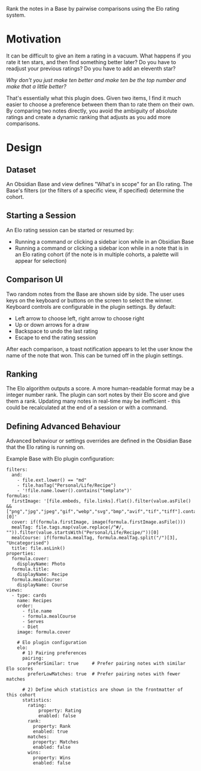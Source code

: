 Rank the notes in a Base by pairwise comparisons using the Elo rating system.
# Motivation
It can be difficult to give an item a rating in a vacuum. What happens if you rate it ten stars, and then find something better later? Do you have to readjust your previous ratings? Do you have to add an eleventh star?

*Why don't you just make ten better and make ten be the top number and make that a little better?*

That's essentially what this plugin does. Given two items, I find it much easier to choose a preference between them than to rate them on their own. By comparing two notes directly, you avoid the ambiguity of absolute ratings and create a dynamic ranking that adjusts as you add more comparisons.
# Design
## Dataset
An Obsidian Base and view defines "What's in scope" for an Elo rating. The Base's filters (or the filters of a specific view, if specified) determine the cohort.
## Starting a Session
An Elo rating session can be started or resumed by:
- Running a command or clicking a sidebar icon while in an Obsidian Base
- Running a command or clicking a sidebar icon while in a note that is in an Elo rating cohort (if the note is in multiple cohorts, a palette will appear for selection)
## Comparison UI
Two random notes from the Base are shown side by side. The user uses keys on the keyboard or buttons on the screen to select the winner. Keyboard controls are configurable in the plugin settings. By default:
- Left arrow to choose left, right arrow to choose right
- Up or down arrows for a draw
- Backspace to undo the last rating
- Escape to end the rating session

After each comparison, a toast notification appears to let the user know the name of the note that won. This can be turned off in the plugin settings.
## Ranking
The Elo algorithm outputs a score. A more human-readable format may be a integer number rank. The plugin can sort notes by their Elo score and give them a rank. Updating many notes in real-time may be inefficient - this could be recalculated at the end of a session or with a command.
## Defining Advanced Behaviour
Advanced behaviour or settings overrides are defined in the Obsidian Base that the Elo rating is running on.

Example Base with Elo plugin configuration:
```base
filters:
  and:
    - file.ext.lower() == "md"
    - file.hasTag("Personal/Life/Recipe")
    - '!file.name.lower().contains("template")'
formulas:
  firstImage: '[file.embeds, file.links].flat().filter(value.asFile() && ["png","jpg","jpeg","gif","webp","svg","bmp","avif","tif","tiff"].contains(value.asFile().ext.lower()))[0]'
  cover: if(formula.firstImage, image(formula.firstImage.asFile()))
  mealTag: file.tags.map(value.replace(/^#/, "")).filter(value.startsWith("Personal/Life/Recipe/"))[0]
  mealCourse: if(formula.mealTag, formula.mealTag.split("/")[3], "Uncategorised")
  title: file.asLink()
properties:
  formula.cover:
    displayName: Photo
  formula.title:
    displayName: Recipe
  formula.mealCourse:
    displayName: Course
views:
  - type: cards
    name: Recipes
    order:
      - file.name
      - formula.mealCourse
      - Serves
      - Diet
    image: formula.cover

    # Elo plugin configuration
    elo:
      # 1) Pairing preferences
      pairing:
        preferSimilar: true     # Prefer pairing notes with similar Elo scores
        preferLowMatches: true  # Prefer pairing notes with fewer matches

      # 2) Define which statistics are shown in the frontmatter of this cohort
      statistics:
        rating:
            property: Rating
            enabled: false
        rank:
          property: Rank
          enabled: true
        matches:
          property: Matches
          enabled: false
        wins:
          property: Wins
          enabled: false
```
